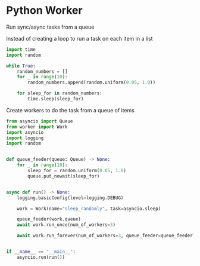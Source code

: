 # Python Worker

Run sync/async tasks from a queue

Instead of creating a loop to run a task on each item in a list
```python
import time
import random

while True:
    random_numbers = []
    for _ in range(10):
        random_numbers.append(random.uniform(0.05, 1.0))

    for sleep_for in random_numbers:
        time.sleep(sleep_for)
```

Create workers to do the task from a queue of items
```python
from asyncio import Queue
from worker import Work
import asyncio
import logging
import random


def queue_feeder(queue: Queue) -> None:
    for _ in range(10):
        sleep_for = random.uniform(0.05, 1.0)
        queue.put_nowait(sleep_for)


async def run() -> None:
    logging.basicConfig(level=logging.DEBUG)

    work = Work(name="sleep_randomly", task=asyncio.sleep)

    queue_feeder(work.queue)
    await work.run_once(num_of_workers=3)

    await work.run_forever(num_of_workers=3, queue_feeder=queue_feeder)


if __name__ == "__main__":
    asyncio.run(run())
```
